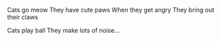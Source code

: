 Cats go meow
They have cute paws
When they get angry
They bring out their claws

Cats play ball
They make lots of noise...

